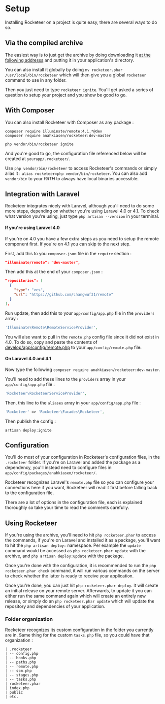 # Setup

Installing Rocketeer on a project is quite easy, there are several ways to do so.

## Via the compiled archive

The easiest way is to just get the archive by doing downloading it [at the following addresss](http://rocketeer.autopergamene.eu/versions/rocketeer.phar) and putting it in your application's directory.

You can also install it globally by doing `mv rocketeer.phar /usr/local/bin/rocketeer` which will then give you a global `rocketeer` command to use in any folder.

Then you just need to type `rocketeer ignite`. You'll get asked a series of question to setup your project and you show be good to go.

## With Composer

You can also install Rocketeer with Composer as any package :

```
composer require illuminate/remote:4.1.*@dev
composer require anahkiasen/rocketeer:dev-master

php vendor/bin/rocketeer ignite
```

And you're good to go, the configuration file referenced below will be created at `yourapp/.rocketeer/`.

Use `php vendor/bin/rocketeer` to access Rocketeer's commands or simply alias it : `alias rocketeer=php vendor/bin/rocketeer`. You can also add `vendor/bin` to your _PATH_ to always have local binaries accessible.

## Integration with Laravel

Rocketeer integrates nicely with Laravel, although you'll need to do some more steps, depending on whether you're using Laravel 4.0 or 4.1. To check what version you're using, just type `php artisan --version` in your terminal.

#### If you're using Laravel 4.0

If you're on 4.0 you have a few extra steps as you need to setup the remote component first. If you're on 4.1 you can skip to the next step.

First, add this to you `composer.json` file in the `require` section :

```json
"illuminate/remote": "dev-master",
```

Then add this at the end of your `composer.json` :

```json
"repositories": [
  {
    "type": "vcs",
    "url": "https://github.com/changwuf31/remote"
  }
],
```

Run update, then add this to your `app/config/app.php` file in the `providers` array :

```php
'Illuminate\Remote\RemoteServiceProvider',
```

You will also want to pull in the `remote.php` config file since it did not exist in 4.0. To do so, copy and paste the contents of [develop/app/config/remote.php](https://github.com/laravel/laravel/blob/develop/app/config/remote.php) to your `app/config/remote.php` file.

#### On Laravel 4.0 and 4.1

Now type the following `composer require anahkiasen/rocketeer:dev-master`.

You'll need to add these lines to the `providers` array in your `app/config/app.php` file :

```php
'Rocketeer\RocketeerServiceProvider',
```

Then, this line to the `aliases` array in your `app/config/app.php` file :

```php
'Rocketeer' => 'Rocketeer\Facades\Rocketeer',
```

Then publish the config :

```
artisan deploy:ignite
```

## Configuration

You'll do most of your configuration in Rocketeer's configuration files, in the `.rocketeer` folder.
If you're on Laravel and added the package as a dependency, you'll instead need to configure files in `app/config/packages/anahkiasen/rocketeer/`.

Rocketeer recognizes Laravel's `remote.php` file so you can configure your connections here if you want, Rocketeer will read it first before falling back to the configuration file.

There are a lot of options in the configuration file, each is explained thoroughly so take your time to read the comments carefully.

## Using Rocketeer

If you're using the archive, you'll need to hit `php rocketeer.phar` to access the commands, if you're on Laravel and installed it as a package, you'll want to hit the `php artisan deploy:` namespace. Per example the `update` command would be accessed as `php rocketeer.phar update` with the archive, and `php artisan deploy:update` with the package.

Once you're done with the configuration, it is recommended to run the `php rocketeer.phar check` command, it will run various commands on the server to check whether the latter is ready to receive your application.

Once you're done, you can just hit `php rocketeer.phar deploy`. It will create an initial release on your remote server.
Afterwards, to update it you can either run the same command again which will create an entirely new release, or simply do an `php rocketeer.phar update` which will update the repository and dependencies of your application.

### Folder organization

Rocketeer recognizes its custom configuration in the folder you currently are in. Same thing for the custom `tasks.php` file, so you could have that organization :

```
| .rocketeer
| -- config.php
| -- hooks.php
| -- paths.php
| -- remote.php
| -- scm.php
| -- stages.php
| -- tasks.php
| rocketeer.phar
| index.php
| public
| etc.
```